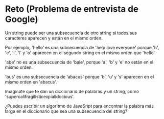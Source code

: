 # Reto (Problema de entrevista de Google)
Un string puede ser una subsecuencia de otro string si todos sus caracteres aparecen y están en el mismo orden.

Por ejemplo, 'hello' es una subsecuencia de 'help love everyone' porque 'h', 'e', 'l', 'l' y 'o' aparecen en el segundo string en el mismo orden que 'hello'.

'abe' no es una subsecuencia de 'bale', porque 'a', 'b' y 'e' no están en el mismo orden.

'bus' es una subsecuencia de 'abacus' porque 'b', 'u' y 's' aparecen en el mismo orden en 'abacus'.

Imagínate que te dan un diccionario de palabras y un string, como 'supercalifragilisticexpialidocious'.

¿Puedes escribir un algoritmo de JavaSript para encontrar la palabra más larga en el diccionario que sea una subsecuencia del string?
